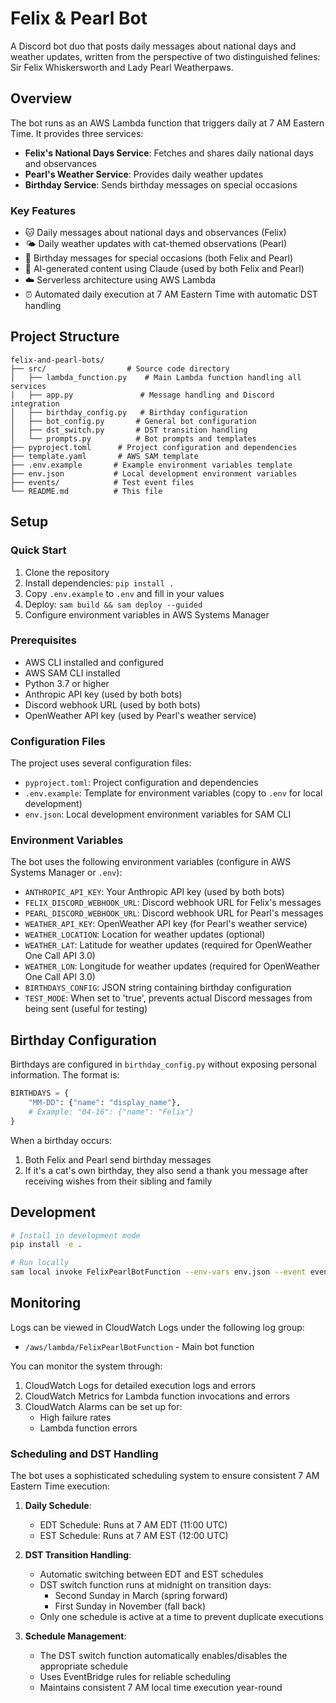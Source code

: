 # Felix & Pearl Bot

A Discord bot duo that posts daily messages about national days and weather updates, written from the perspective of two distinguished felines: Sir Felix Whiskersworth and Lady Pearl Weatherpaws.

## Overview

The bot runs as an AWS Lambda function that triggers daily at 7 AM Eastern Time. It provides three services:

- **Felix's National Days Service**: Fetches and shares daily national days and observances
- **Pearl's Weather Service**: Provides daily weather updates
- **Birthday Service**: Sends birthday messages on special occasions

### Key Features

- 🐱 Daily messages about national days and observances (Felix)
- 🌤️ Daily weather updates with cat-themed observations (Pearl)
- 🎂 Birthday messages for special occasions (both Felix and Pearl)
- 🤖 AI-generated content using Claude (used by both Felix and Pearl)
- ☁️ Serverless architecture using AWS Lambda
- ⏰ Automated daily execution at 7 AM Eastern Time with automatic DST handling

## Project Structure

```
felix-and-pearl-bots/
├── src/                  # Source code directory
│   ├── lambda_function.py    # Main Lambda function handling all services
│   ├── app.py               # Message handling and Discord integration
│   ├── birthday_config.py   # Birthday configuration
│   ├── bot_config.py       # General bot configuration
│   ├── dst_switch.py       # DST transition handling
│   └── prompts.py          # Bot prompts and templates
├── pyproject.toml      # Project configuration and dependencies
├── template.yaml       # AWS SAM template
├── .env.example       # Example environment variables template
├── env.json           # Local development environment variables
├── events/            # Test event files
└── README.md          # This file
```

## Setup

### Quick Start

1. Clone the repository
2. Install dependencies: `pip install .`
3. Copy `.env.example` to `.env` and fill in your values
4. Deploy: `sam build && sam deploy --guided`
5. Configure environment variables in AWS Systems Manager

### Prerequisites

- AWS CLI installed and configured
- AWS SAM CLI installed
- Python 3.7 or higher
- Anthropic API key (used by both bots)
- Discord webhook URL (used by both bots)
- OpenWeather API key (used by Pearl's weather service)

### Configuration Files

The project uses several configuration files:
- `pyproject.toml`: Project configuration and dependencies
- `.env.example`: Template for environment variables (copy to `.env` for local development)
- `env.json`: Local development environment variables for SAM CLI

### Environment Variables

The bot uses the following environment variables (configure in AWS Systems Manager or `.env`):
- `ANTHROPIC_API_KEY`: Your Anthropic API key (used by both bots)
- `FELIX_DISCORD_WEBHOOK_URL`: Discord webhook URL for Felix's messages
- `PEARL_DISCORD_WEBHOOK_URL`: Discord webhook URL for Pearl's messages
- `WEATHER_API_KEY`: OpenWeather API key (for Pearl's weather service)
- `WEATHER_LOCATION`: Location for weather updates (optional)
- `WEATHER_LAT`: Latitude for weather updates (required for OpenWeather One Call API 3.0)
- `WEATHER_LON`: Longitude for weather updates (required for OpenWeather One Call API 3.0)
- `BIRTHDAYS_CONFIG`: JSON string containing birthday configuration
- `TEST_MODE`: When set to 'true', prevents actual Discord messages from being sent (useful for testing)

## Birthday Configuration

Birthdays are configured in `birthday_config.py` without exposing personal information. The format is:
```python
BIRTHDAYS = {
    "MM-DD": {"name": "display_name"},
    # Example: "04-16": {"name": "Felix"}
}
```

When a birthday occurs:
1. Both Felix and Pearl send birthday messages
2. If it's a cat's own birthday, they also send a thank you message after receiving wishes from their sibling and family

## Development

```bash
# Install in development mode
pip install -e .

# Run locally
sam local invoke FelixPearlBotFunction --env-vars env.json --event events/test-event.json
```

## Monitoring

Logs can be viewed in CloudWatch Logs under the following log group:
- `/aws/lambda/FelixPearlBotFunction` - Main bot function

You can monitor the system through:
1. CloudWatch Logs for detailed execution logs and errors
2. CloudWatch Metrics for Lambda function invocations and errors
3. CloudWatch Alarms can be set up for:
   - High failure rates
   - Lambda function errors 

### Scheduling and DST Handling

The bot uses a sophisticated scheduling system to ensure consistent 7 AM Eastern Time execution:

1. **Daily Schedule**:
   - EDT Schedule: Runs at 7 AM EDT (11:00 UTC)
   - EST Schedule: Runs at 7 AM EST (12:00 UTC)

2. **DST Transition Handling**:
   - Automatic switching between EDT and EST schedules
   - DST switch function runs at midnight on transition days:
     - Second Sunday in March (spring forward)
     - First Sunday in November (fall back)
   - Only one schedule is active at a time to prevent duplicate executions

3. **Schedule Management**:
   - The DST switch function automatically enables/disables the appropriate schedule
   - Uses EventBridge rules for reliable scheduling
   - Maintains consistent 7 AM local time execution year-round 